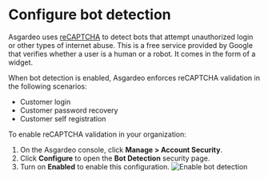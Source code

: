 # Configure bot detection

Asgardeo uses [reCAPTCHA](https://developers.google.com/recaptcha/) to detect bots that attempt unauthorized login or other types of internet abuse. This is a free service provided by Google that verifies whether a user is a human or a robot. It comes in the form of a widget.

When bot detection is enabled, Asgardeo enforces reCAPTCHA validation in the following scenarios:
- Customer login
- Customer password recovery
- Customer self registration

To enable reCAPTCHA validation in your organization:
1. On the Asgardeo console, click **Manage > Account Security**.
2. Click **Configure** to open the **Bot Detection** security page.
3. Turn on **Enabled** to enable this configuration. 
   <img :src="$withBase('/assets/img/guides/organization/account-security/bot-detection/enable-bot-detection.png')" alt="Enable bot detection">
